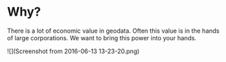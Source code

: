 # Why?

There is a lot of economic value in geodata. Often this value is in the hands of large corporations. We want to bring this power into your hands.

![](Screenshot from 2016-06-13 13-23-20.png)